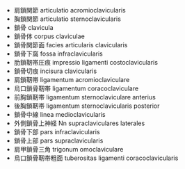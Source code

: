 - 肩鎖関節 articulatio acromioclavicularis
- 胸鎖関節 articulatio sternoclavicularis
- 鎖骨 clavicula
- 鎖骨体 corpus claviculae
- 鎖骨関節面 facies articularis clavicularis
- 鎖骨下窩 fossa infraclavicularis
- 肋鎖靭帯圧痕 impressio ligamenti costoclavicularis
- 鎖骨切痕 incisura clavicularis
- 肩鎖靭帯 ligamentum acromioclaviculare
- 烏口鎖骨靭帯 ligamentum coracoclaviculare
- 前胸鎖靭帯 ligamentum sternoclaviculare anterius
- 後胸鎖靭帯 ligamentum sternoclavicularis posterior
- 鎖骨中線 linea medioclavicularis
- 外側鎖骨上神経 Nn supraclaviculares laterales
- 鎖骨下部 pars infraclavicularis
- 鎖骨上部 pars supraclavicularis
- 肩甲鎖骨三角 trigonum omoclaviculare
- 烏口鎖骨靭帯粗面 tuberositas ligamenti coracoclavicularis
